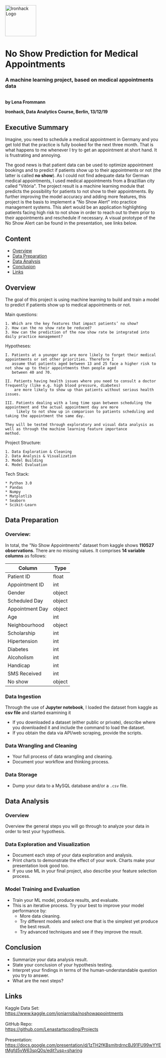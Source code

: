 <img src="https://bit.ly/2VnXWr2" alt="Ironhack Logo" width="100"/>

# No Show Prediction for Medical Appointments

### A machine learning project, based on medical appointments data

<br/> **by Lena Frommann** <br/>

**Ironhack, Data Analytics Course, Berlin, 13/12/19**

## Executive Summary

Imagine, you need to schedule a medical appointment in Germany and you get told that the practice is fully booked for the next three month. That is what happens to me whenever I try to get an appointment at short hand. It is frustrating and annoying.<br/> 

The good news is that patient data can be used to optimize appointment bookings and to predict if patients show up to their appointments or not (the latter is called **no show**). As I could not find adequate data for German medical appointments, I used medical appointments from a Brazillian city called "Vitória". The project result is a machine learning module that predicts the possibility for patients to not show to their appointments. By further improving the model accuracy and adding more features, this project is the basis to implement a "No Show Alert" into practice management systems. This alert would be an application highlighting patients facing high risk to not show in order to reach out to them prior to their appointments and reschedule if necessary. A visual prototype of the No Show Alert can be found in the presentation, see links below.

## Content

- [Overview](#overview)
- [Data Preparation](#data-preparation)
- [Data Analysis](#data-analysis)
- [Conclusion](#conclusion)
- [Links](#links)


## Overview

The goal of this project is using machine learning to build and train a model to predict if patients show up to medical appointments or not.

Main questions:

    1. Which are the key features that impact patients’ no show?
    2. How can the no show rate be reduced?
    3. How can the prediction of the now show rate be integrated into daily practice management? 

Hypotheses:

    I. Patients at a younger age are more likely to forget their medical appointments or set other priorities. Therefore I
       assume that patients aged between 13 and 25 face a higher risk to not show up to their appointments then people aged
       between 40 and 70.

    II. Patients having health issues where you need to consult a doctor frequently (like e.g. high blood pressure, diabetes)
        are more likely to show up than patients without serious health issues.
        
    III. Patients dealing with a long time span between scheduling the appointment and the actual appointment day are more
         likely to not show up in comparison to patients scheduling and taking the appointment the same day.

    They will be tested through exploratory and visual data analysis as well as through the machine learning feature importance
    method.

Project Structure:

	1. Data Exploration & Cleaning
    2. Data Analysis & Visualization
    3. Model Building
    4. Model Evaluation
    
Tech Stack:

	* Python 3.0
    * Pandas
    * Numpy
    * Matplotlib
    * Seaborn
    * Scikit-Learn

## Data Preparation

### Overview:

In total, the "No Show Appointments" dataset from kaggle shows **110527 observations**.
There are no missing values.
It comprises **14 variable columns** as follows:<br/>

| Column  | Type |
| ------------- | ------------- |
| Patient ID  | float  |
| Appointment ID  | int  |
| Gender  | object  |
| Scheduled Day  | object  |
| Appointment Day  | object  |
| Age  | int  |
| Neighbourhood  | object  |
| Scholarship  | int  |
| Hipertension  | int  |
| Diabetes  | int  |
| Alcoholism  | int  |
| Handicap  | int  |
| SMS Received  | int  |
| No show  | object  |


### Data Ingestion

Through the use of **Jupyter notebook**, I loaded the dataset from kaggle as **csv file** and started examining it
* If you downloaded a dataset (either public or private), describe where you downloaded it and include the command to load the dataset.
* If you obtain the data via API/web scraping, provide the scripts.

### Data Wrangling and Cleaning

* Your full process of data wrangling and cleaning.
* Document your workflow and thinking process.

### Data Storage

* Dump your data to a MySQL database and/or a `.csv` file.

## Data Analysis

### Overview

Overview the general steps you will go through to analyze your data in order to test your hypothesis.

### Data Exploration and Visualization

* Document each step of your data exploration and analysis.
* Print charts to demonstrate the effect of your work. Charts make your presentation look good too.
* If you use ML in your final project, also describe your feature selection process.

### Model Training and Evaluation

* Train your ML model, produce results, and evaluate.
* This is an iterative process. Try your best to improve your model performance by:
	* More data cleaning.
	* Try different models and select one that is the simplest yet produce the best result.
	* Try advanced techniques and see if they improve the result.

## Conclusion

* Summarize your data analysis result.
* State your conclusion of your hypothesis testing.
* Interpret your findings in terms of the human-understandable question you try to answer.
* What are the next steps?

## Links
Kaggle Data Set:<br/>
https://www.kaggle.com/joniarroba/noshowappointments<br/>
<br/>GitHub Repo:<br/>
https://github.com/Lenastartscoding/Projects<br/>
<br/>Presentation:<br/>
https://docs.google.com/presentation/d/1zTH2fKBsmltrdrncBJ91FU99wYYEtMgfd5vW63spQ0s/edit?usp=sharing